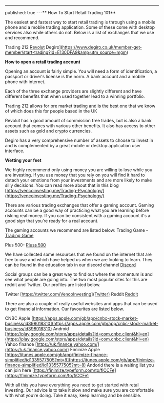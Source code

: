 ---
published: true
---**
How To Start Retail Trading 101**

The easiest and fastest way to start retail trading is through using a mobile phone and a mobile trading application. Some of these come with desktop services also while others do not. Below is a list of exchanges that we use and recommend. 


Trading 212 
[Revolut](https://revolut.com/referral/benaqtbc!MASC)
Degiro](https://www.degiro.co.uk/member-get-member/start-trading?id=E130DFA9&amp;utm_source=mgm)


**How to open a retail trading account** 

Opening an account is fairly simple. You will need a form of identification, a passport or driver's license is the norm. A bank account and a mobile phone with internet. 

Each of the three exchange providers are slightly different and have different benefits that when used together lead to a winning portfolio.

Trading 212 allows for pre market trading and is the best one that we know of which does this for people based in the UK

Revolut has a good amount of commission free trades, but is also a bank account that comes with various other benefits. It also has access to other assets such as gold and crypto  currencies. 

Degiro has a very comprehensive number of assets to choose to invest in and is complemented by a great mobile or desktop application user interface.


**Wetting your feet**

We highly recommend only using money you are willing to lose while you are investing. If you use money that you rely on you will find it hard to detach your emotions from your investments and are more likely to make silly decisions. You can read more about that in this blog [https://vencoinvesting.me/Trading-Psychology/](https://vencoinvesting.me/Trading-Psychology/)

There are various trading exchanges that offer a gaming account. Gaming accounts can be a good way of practicing what you are learning before risking real money. If you can be consistent with a gaming account it's a good sign that you’re ready for a real account. 

The gaming accounts we recommend are listed below:
Trading Game - [Trading Game](https://tradinggame.com/)

Plus 500-  [Pluss 500](https://www.plus500.com/refer-friend?rut=h8PD43j-9dcCVPPfHr_f22TPG3LO1DmxQ_bd7m79uZ2RkQJ7e7DyFEnD1DUKJSu8-Jcjt0hImQuGYYK2fLRcFjWmynd5Tu3k47DDwJFpSFU1)

We have collected some resources that we found on the internet that are free to use and which have helped us when we are looking to learn. They can be found in the education tab in our discord channel [Discord](https://discord.gg/MkGEayBF)


Social groups can be a great way to find out where the momentum is and see what people are going into. The two most popular sites for this are reddit and Twitter. Our profiles are listed below. 

Twitter [https://twitter.com/VencoInvesting](Twitter)
Reddit [Reddit](https://www.reddit.com/user/VencoInvesting)


There are also a couple of really useful websites and apps that can be used to get financial information. Our favourites are listed below.

CNBC
Apple [https://apps.apple.com/gb/app/cnbc-stock-market-business/id398018310](https://apps.apple.com/gb/app/cnbc-stock-market-business/id398018310)
Android [https://play.google.com/store/apps/details?id=com.cnbc.client&hl=en](https://play.google.com/store/apps/details?id=com.cnbc.client&hl=en) 
Yahoo finance [https://uk.finance.yahoo.com/](https://uk.finance.yahoo.com/)
Fiminize 
Apple [https://itunes.apple.com/gb/app/finimize-finance-simplified/id1335577505?mt=8](https://itunes.apple.com/gb/app/finimize-finance-simplified/id1335577505?mt=8)
Andorid there is a waiting list you can join here [https://finimize.typeform.com/to/fiCCFe](https://finimize.typeform.com/to/fiCCFe)

With all this you have everything you need to get started with retail investing. Our advice is to take it slow and make sure you are comfortable with what you’re doing. Take it easy, keep learning and be sensible.


